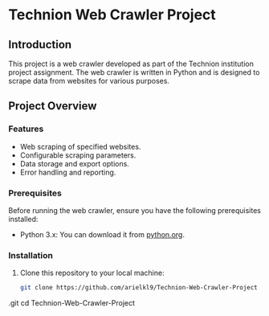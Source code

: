 # Technion Web Crawler Project

## Introduction

This project is a web crawler developed as part of the Technion institution project assignment. The web crawler is written in Python and is designed to scrape data from websites for various purposes.

## Project Overview

### Features

- Web scraping of specified websites.
- Configurable scraping parameters.
- Data storage and export options.
- Error handling and reporting.

### Prerequisites

Before running the web crawler, ensure you have the following prerequisites installed:

- Python 3.x: You can download it from [python.org](https://www.python.org/downloads/).

### Installation

1. Clone this repository to your local machine:

   ```bash
   git clone https://github.com/arielkl9/Technion-Web-Crawler-Project
.git
   cd Technion-Web-Crawler-Project

